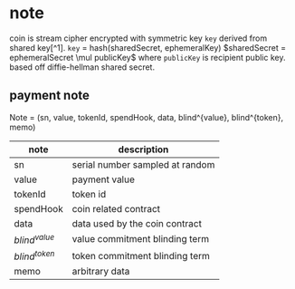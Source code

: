 # note
coin is stream cipher encrypted with symmetric key `key` derived from shared key[^1].
`key` = hash(sharedSecret, ephemeralKey)
$sharedSecret = ephemeralSecret \mul publicKey$ where `publicKey` is recipient public key. based off diffie-hellman shared secret.

## payment note
Note = (sn, value, tokenId, spendHook, data, blind^{value}, blind^{token}, memo)

| note            | description                    |
|-----------------|--------------------------------|
| sn              | serial number sampled at random|
| value           | payment value                  |
| tokenId         | token id                       |
| spendHook       | coin related contract          |
| data            | data used by the coin contract |
| $blind^{value}$ | value commitment blinding term |
| $blind^{token}$ | token commitment blinding term |
| memo            | arbitrary data                 |
